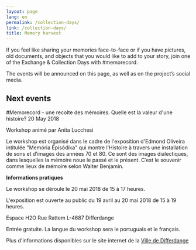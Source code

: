 ```yaml
---
layout: page
lang: en
permalink: /collection-days/
link: /collection-days/
title: Memory harvest
---
```

If you feel like sharing your memories face-to-face or if you have pictures, old documents, and objects that you would like to add to your story, join one of the Exchange & Collection Days with #memorecord. 

The events will be announced on this page, as well as on the project’s social media. 

## **Next events**

#Memorecord - une recolte des mémoires. Quelle est la valeur d'une histoire? 20 May 2018


Workshop animé par Anita Lucchesi

Le workshop est organisé dans le cadre de l'exposition d'Edmond Oliveira intitulée "Memória Episódika" qui montre l’Histoire à travers une installation de sons et d’images des années 70 et 80. Ce sont des images dialectiques, dans lesquelles la mémoire noue le passé et le présent. C’est le souvenir comme lieux de mémoire selon Walter Benjamin.


**Informations pratiques**

Le workshop se déroule le 20 mai 2018 de 15 à 17 heures.

L'exposition est ouverte au public du 19 avril au 20 mai 2018 de 15 à 19 heures.

Espace H2O
Rue Rattem
L-4687 Differdange

Entrée gratuite. La langue du workshop sera le portuguais et le français.

Plus d'informations disponibles sur le site internet de la [Ville de Differdange](http://www.differdange.lu/event/general/edmond-oliveira/)


<!-- more -->

